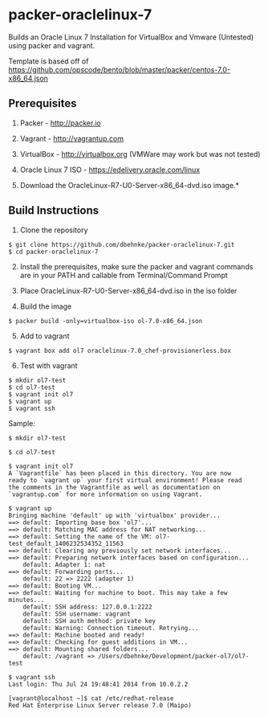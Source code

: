 # packer-oraclelinux-7

Builds an Oracle Linux 7 Installation for VirtualBox and Vmware (Untested) using packer and vagrant.

Template is based off of https://github.com/opscode/bento/blob/master/packer/centos-7.0-x86_64.json

## Prerequisites

  1. Packer - http://packer.io

  2. Vagrant - http://vagrantup.com

  3. VirtualBox - http://virtualbox.org  (VMWare may work but was not tested)

  4. Oracle Linux 7 ISO - https://edelivery.oracle.com/linux

  5. Download the OracleLinux-R7-U0-Server-x86_64-dvd.iso image.*

## Build Instructions

  1. Clone the repository

```
$ git clone https://github.com/dbehnke/packer-oraclelinux-7.git
$ cd packer-oraclelinux-7
```

  2. Install the prerequisites, make sure the packer and vagrant commands are in your PATH and callable from Terminal/Command Prompt

  3. Place OracleLinux-R7-U0-Server-x86_64-dvd.iso in the iso folder

  4. Build the image

```
$ packer build -only=virtualbox-iso ol-7.0-x86_64.json
```

  5. Add to vagrant

```
$ vagrant box add ol7 oraclelinux-7.0_chef-provisionerless.box
```

  6. Test with vagrant

```
$ mkdir ol7-test
$ cd ol7-test
$ vagrant init ol7
$ vagrant up
$ vagrant ssh
```

Sample:

```
$ mkdir ol7-test

$ cd ol7-test

$ vagrant init ol7
A `Vagrantfile` has been placed in this directory. You are now
ready to `vagrant up` your first virtual environment! Please read
the comments in the Vagrantfile as well as documentation on
`vagrantup.com` for more information on using Vagrant.

$ vagrant up
Bringing machine 'default' up with 'virtualbox' provider...
==> default: Importing base box 'ol7'...
==> default: Matching MAC address for NAT networking...
==> default: Setting the name of the VM: ol7-test_default_1406232534352_11563
==> default: Clearing any previously set network interfaces...
==> default: Preparing network interfaces based on configuration...
    default: Adapter 1: nat
==> default: Forwarding ports...
    default: 22 => 2222 (adapter 1)
==> default: Booting VM...
==> default: Waiting for machine to boot. This may take a few minutes...
    default: SSH address: 127.0.0.1:2222
    default: SSH username: vagrant
    default: SSH auth method: private key
    default: Warning: Connection timeout. Retrying...
==> default: Machine booted and ready!
==> default: Checking for guest additions in VM...
==> default: Mounting shared folders...
    default: /vagrant => /Users/dbehnke/Development/packer-ol7/ol7-test

$ vagrant ssh
Last login: Thu Jul 24 19:48:41 2014 from 10.0.2.2

[vagrant@localhost ~]$ cat /etc/redhat-release
Red Hat Enterprise Linux Server release 7.0 (Maipo)
```
